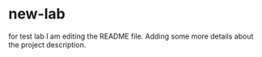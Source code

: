 # new-lab
for test lab
I am editing the README file. Adding some more details about the project description.
